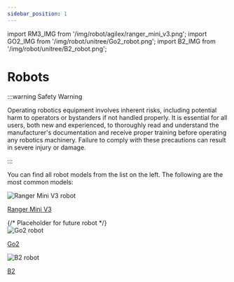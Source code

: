 ```yaml
---
sidebar_position: 1
---
```


import RM3_IMG from '/img/robot/agilex/ranger_mini_v3.png';
import GO2_IMG from '/img/robot/unitree/Go2_robot.png';
import B2_IMG from '/img/robot/unitree/B2_robot.png';

# Robots

:::warning Safety Warning

Operating robotics equipment involves inherent risks, including
potential harm to operators or bystanders if not handled properly. It is
essential for all users, both new and experienced, to thoroughly read
and understand the manufacturer's documentation and receive proper
training before operating any robotics machinery. Failure to comply with
these precautions can result in severe injury or damage.

:::

You can find all robot models from the list on the left. The following are the most common models:

<div className="row">
    <div className="col col--6">
        <div style={{ textAlign: 'center' }}>
            <img src={RM3_IMG} alt="Ranger Mini V3 robot" style={{ width: 250 }} />
            <p><a href="ugv/ranger-mini-v3">Ranger Mini V3</a></p>
        </div>
    </div>
    <div className="col col--6">
        <div style={{ textAlign: 'center' }}>
            {/* Placeholder for future robot */}
        </div>
    </div>
</div>
<div className="row">
    <div className="col col--6">
        <div style={{ textAlign: 'center' }}>
            <img src={GO2_IMG} alt="Go2 robot" style={{ height: 200 }} />
            <p><a href="quadruped/go2">Go2</a></p>
        </div>
    </div>
    <div className="col col--6">
        <div style={{ textAlign: 'center' }}>
            <img src={B2_IMG} alt="B2 robot" style={{ height: 200 }} />
            <p><a href="quadruped/b2">B2</a></p>
        </div>
    </div>    
</div>
